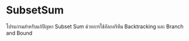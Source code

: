 # SubsetSum
<p>
  โปรแกรมสำหรับแก้ปัญหา Subset Sum ด้วยการใช้อัลกอริทึม Backtracking และ Branch and Bound
</p>

